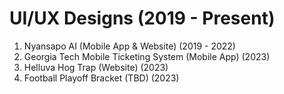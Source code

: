 # UI/UX Designs (2019 - Present)

1. Nyansapo AI (Mobile App & Website) (2019 - 2022)
2. Georgia Tech Mobile Ticketing System (Mobile App) (2023)
3. Helluva Hog Trap (Website) (2023)
4. Football Playoff Bracket (TBD) (2023)
